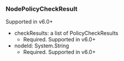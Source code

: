 ### NodePolicyCheckResult
Supported in v6.0+

- checkResults: a list of PolicyCheckResults
  - Required. Supported in v6.0+
- nodeId: System.String
  - Required. Supported in v6.0+
